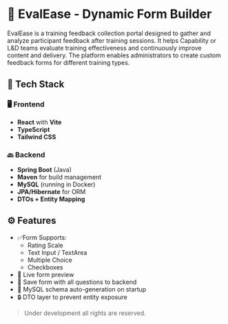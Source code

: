 # 🧩 EvalEase - Dynamic Form Builder

EvalEase is a training feedback collection portal designed to gather and analyze participant feedback after training sessions. It helps Capability or L&D teams evaluate training effectiveness and continuously improve content and delivery. The platform enables administrators to create custom feedback forms for different training types. 

## 🔧 Tech Stack

### 🖥 Frontend
- **React** with **Vite**
- **TypeScript**
- **Tailwind CSS**

### 🔙 Backend
- **Spring Boot** (Java)
- **Maven** for build management
- **MySQL** (running in Docker)
- **JPA/Hibernate** for ORM
- **DTOs + Entity Mapping**

## ⚙️ Features

- ✅Form Supports:
  - Rating Scale
  - Text Input / TextArea
  - Multiple Choice
  - Checkboxes
- 🧪 Live form preview
- 💾 Save form with all questions to backend
- 🐬 MySQL schema auto-generation on startup
- 🔒 DTO layer to prevent entity exposure

> Under development all rights are reserved.

